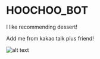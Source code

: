 HOOCHOO_BOT
===========

I like recommending dessert!

Add me from kakao talk plus friend!

![alt text](https://postfiles.pstatic.net/MjAxNzEwMDlfOTIg/MDAxNTA3NTM1NDkwNTY5.CXqU6chSOw22oFUWili53d9WA1D6GHaM1Uw5XD0FOl8g.kE9GgLTtWwulXtvmYTg7Xvy9y1O4IzjBFoKzimusAC0g.JPEG.tooth_/KakaoTalk_2017-10-09-11-49-47_Photo_56.jpeg?type=w773)
